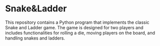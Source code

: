 # Snake&Ladder
This repository contains a Python program that implements the classic Snake and Ladder game. The game is designed for two players and includes functionalities for rolling a die, moving players on the board, and handling snakes and ladders.
